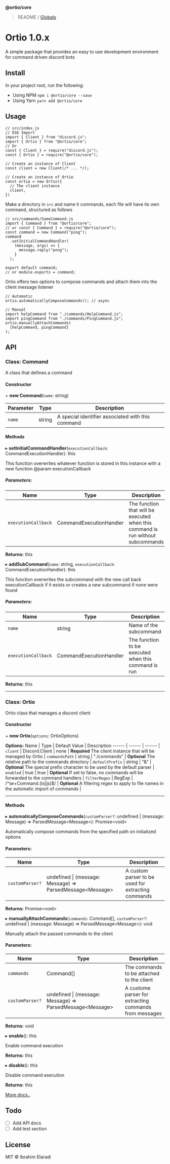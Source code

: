 **@ortio/core**

> README / [Globals](globals.md)

# Ortio 1.0.x

A simple package that provides an easy to use development environment for command driven discord bots

## Install

In your project root, run the following:

- Using NPM `npm i @ortio/core --save`
- Using Yarn `yarn add @ortio/core`

## Usage

```
// src/index.js
// ES6 Import
import { Client } from "discord.js";
import { Ortio } from "@ortio/core";
// Or
const { Client } = require("discord.js");
const { Ortio } = require("@ortio/core");

// Create an instance of Client
const client = new Client(/* ... */);

// Create an instance of Ortio
const ortio = new Ortio({
  // The client instance
  client,
})
```

Make a directory in `src` and name it commands, each file will have its own command, structured as follows

```
// src/commands/SomeCommand.js
import { Command } from "@ortio/core";
// or const { Command } = require("@ortio/core");
const command = new Command("ping");
command
  .setInitialCommandHandler(
    (message, args) => {
      message.reply("pong");
    }
  );

export default command;
// or module.exports = command;
```

Ortio offers two options to compose commands and attach them into the client message listener

```
// Automatic
ortio.automaticallyComposeCommands(); // async

// Manual
import helpCommand from "./commands/HelpCommand.js";
import pingCommand from "./commands/PingCommand.js";
ortio.manuallyAttachCommands(
  [helpCommand, pingCommand]
);
```

## API

### **Class**: Command

A class that defines a command

#### Constructor

\+ **new Command**(`name`: string)

| Parameter | Type   | Description                                       |
| --------- | ------ | ------------------------------------------------- |
| `name`    | string | A special identifier associated with this command |

#### Methods

▸ **setInitialCommandHandler**(`executionCallback`: CommandExecutionHandler): this

This function overwrites whatever function is stored in this instance with a new function @param executionCallback

##### Parameters:

| Name                | Type                    | Description                                                                     |
| ------------------- | ----------------------- | ------------------------------------------------------------------------------- |
| `executionCallback` | CommandExecutionHandler | The function that will be executed when this command is run without subcommands |

**Returns:** this

▸ **addSubCommand**(`name`: string, `executionCallback`: CommandExecutionHandler): this

This function overwrites the subcommand with the new call back executionCallback if it exists
or creates a new subcommand if none were found

##### Parameters:

| Name                | Type                    | Description                                          |
| ------------------- | ----------------------- | ---------------------------------------------------- |
| `name`              | string                  | Name of the subcommand                               |
| `executionCallback` | CommandExecutionHandler | The function to be executed when this command is run |

**Returns:** this

---

### **Class**: Ortio

Ortio class that manages a discord client

#### Constructor

\+ **new Ortio**(`options`: OrtioOptions)

**Options:**
Name | Type | Default Value | Description
------ | ------ | ------ |
`client` | Discord.Client | none | **Required** The client instance that will be managed by Ortio |
`commandsPath` | string | "./commands" | **Optional** The relative path to the commands directory |
`defaultPrefix` | string | "&" | **Optional** The special prefix character to be used by the default parser |
`enabled` | true | true | **Optional** If set to false, no commands will be forwarded to the command handlers |
`filterRegex` | RegExp | /^\w+Command.(ts\|js)\$/ | **Optional** A filtering regex to apply to file names in the automatic import of commands |

---

#### Methods

▸ **automaticallyComposeCommands**(`customParser?`: undefined \| (message: Message) => ParsedMessage\<Message>): Promise\<void>

Automatically compose commands from the specified path on initialized options

#### Parameters:

| Name            | Type                                                       | Description                                        |
| --------------- | ---------------------------------------------------------- | -------------------------------------------------- |
| `customParser?` | undefined \| (message: Message) => ParsedMessage\<Message> | A custom parser to be used for extracting commands |

**Returns:** Promise\<void>

▸ **manuallyAttachCommands**(`commands`: Command[], `customParser?`: undefined \| (message: Message) => ParsedMessage\<Message>): void

Manually attach the passed commands to the client

#### Parameters:

| Name            | Type                                                       | Description                                            |
| --------------- | ---------------------------------------------------------- | ------------------------------------------------------ |
| `commands`      | Command[]                                                  | The commands to be attached to the client              |
| `customParser?` | undefined \| (message: Message) => ParsedMessage\<Message> | A custome parser for extracting commands from messages |

**Returns:** void

▸ **enable**(): this

Enable command execution

**Returns:** this

▸ **disable**(): this

Disable command execution

**Returns:** this

[More docs..](./docs/globals.md)

## Todo

- [ ] Add API docs
- [ ] Add test section

## License

MIT © Ibrahim Elaradi
